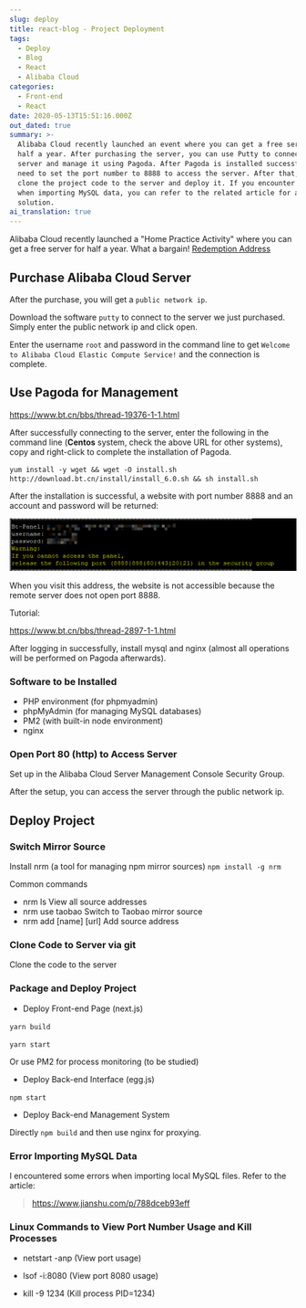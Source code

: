 ```yaml
---
slug: deploy
title: react-blog - Project Deployment
tags:
  - Deploy
  - Blog
  - React
  - Alibaba Cloud
categories:
  - Front-end
  - React
date: 2020-05-13T15:51:16.000Z
out_dated: true
summary: >-
  Alibaba Cloud recently launched an event where you can get a free server for
  half a year. After purchasing the server, you can use Putty to connect to the
  server and manage it using Pagoda. After Pagoda is installed successfully, you
  need to set the port number to 8888 to access the server. After that, you can
  clone the project code to the server and deploy it. If you encounter an error
  when importing MySQL data, you can refer to the related article for a
  solution.
ai_translation: true
---
```


Alibaba Cloud recently launched a "Home Practice Activity" where you can get a free server for half a year. What a bargain! [Redemption Address](https://developer.aliyun.com/adc/student/)

<!--truncate-->

## Purchase Alibaba Cloud Server

After the purchase, you will get a `public network ip`.

Download the software `putty` to connect to the server we just purchased. Simply enter the public network ip and click open.

Enter the username `root` and password in the command line to get `Welcome to Alibaba Cloud Elastic Compute Service!` and the connection is complete.

## Use Pagoda for Management

https://www.bt.cn/bbs/thread-19376-1-1.html

After successfully connecting to the server, enter the following in the command line (**Centos** system, check the above URL for other systems), copy and right-click to complete the installation of Pagoda.

```
yum install -y wget && wget -O install.sh http://download.bt.cn/install/install_6.0.sh && sh install.sh
```

After the installation is successful, a website with port number 8888 and an account and password will be returned:

![image-20200507135712898](https://raw.githubusercontent.com/3Alan/images/master/img/image-20200507135712898.png)

When you visit this address, the website is not accessible because the remote server does not open port 8888.

Tutorial:

https://www.bt.cn/bbs/thread-2897-1-1.html

After logging in successfully, install mysql and nginx (almost all operations will be performed on Pagoda afterwards).

### Software to be Installed

- PHP environment (for phpmyadmin)
- phpMyAdmin (for managing MySQL databases)
- PM2 (with built-in node environment)
- nginx

### Open Port 80 (http) to Access Server

Set up in the Alibaba Cloud Server Management Console Security Group.

After the setup, you can access the server through the public network ip.

## Deploy Project

### Switch Mirror Source

Install nrm (a tool for managing npm mirror sources) `npm install -g nrm`

Common commands

- nrm ls View all source addresses
- nrm use taobao Switch to Taobao mirror source
- nrm add [name] [url] Add source address

### Clone Code to Server via git

Clone the code to the server

### Package and Deploy Project

- Deploy Front-end Page (next.js)

`yarn build`

`yarn start`

Or use PM2 for process monitoring (to be studied)

- Deploy Back-end Interface (egg.js)

`npm start`

- Deploy Back-end Management System

Directly `npm build` and then use nginx for proxying.

### Error Importing MySQL Data

I encountered some errors when importing local MySQL files. Refer to the article:

> https://www.jianshu.com/p/788dceb93eff

### Linux Commands to View Port Number Usage and Kill Processes

- netstart -anp (View port usage)

- lsof -i:8080 (View port 8080 usage)
- kill -9 1234 (Kill process PID=1234)
